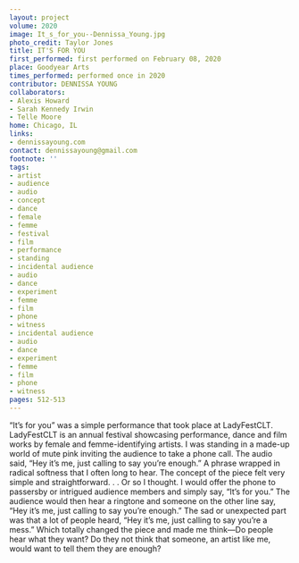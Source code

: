 ```yaml
---
layout: project
volume: 2020
image: It_s_for_you--Dennissa_Young.jpg
photo_credit: Taylor Jones
title: IT'S FOR YOU
first_performed: first performed on February 08, 2020
place: Goodyear Arts
times_performed: performed once in 2020
contributor: DENNISSA YOUNG
collaborators:
- Alexis Howard
- Sarah Kennedy Irwin
- Telle Moore
home: Chicago, IL
links:
- dennissayoung.com
contact: dennissayoung@gmail.com
footnote: ''
tags:
- artist
- audience
- audio
- concept
- dance
- female
- femme
- festival
- film
- performance
- standing
- incidental audience
- audio
- dance
- experiment
- femme
- film
- phone
- witness
- incidental audience
- audio
- dance
- experiment
- femme
- film
- phone
- witness
pages: 512-513
---
```


“It’s for you” was a simple performance that took place at LadyFestCLT. LadyFestCLT is an annual festival showcasing performance, dance and film works by female and femme-identifying artists. I was standing in a made-up world of mute pink inviting the audience to take a phone call. The audio said, “Hey it’s me, just calling to say you’re enough.” A phrase wrapped in radical softness that I often long to hear. The concept of the piece felt very simple and straightforward. . . Or so I thought. I would offer the phone to passersby or intrigued audience members and simply say, “It’s for you.” The audience would then hear a ringtone and someone on the other line say, “Hey it’s me, just calling to say you’re enough.” The sad or unexpected part was that a lot of people heard, “Hey it’s me, just calling to say you’re a mess.” Which totally changed the piece and made me think—Do people hear what they want? Do they not think that someone, an artist like me, would want to tell them they are enough?